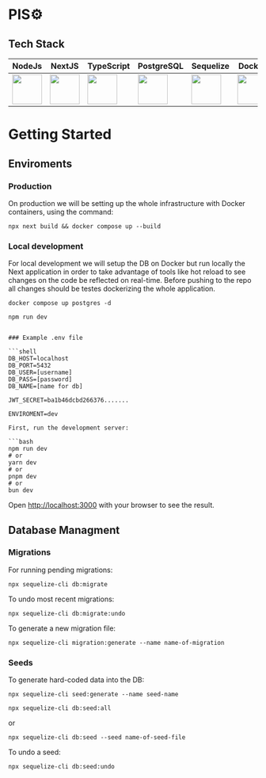 # PIS⚙️

## Tech Stack

| NodeJs | NextJS | TypeScript | PostgreSQL | Sequelize | Docker |
| ------ | ------ | ---------- | ---------- | --------- | --------- |
| <img height="60" src="https://raw.githubusercontent.com/marwin1991/profile-technology-icons/refs/heads/main/icons/node_js.png"> | <img height="60" src="https://raw.githubusercontent.com/marwin1991/profile-technology-icons/refs/heads/main/icons/next_js.png"> | <img height="60" src="https://raw.githubusercontent.com/marwin1991/profile-technology-icons/refs/heads/main/icons/typescript.png"> | <img height="60" src="https://raw.githubusercontent.com/marwin1991/profile-technology-icons/refs/heads/main/icons/postgresql.png"> | <img height="60" src="https://sequelize.org/img/logo.svg"> | <img height="60" src="https://raw.githubusercontent.com/marwin1991/profile-technology-icons/refs/heads/main/icons/docker.png"> |


# Getting Started

## Enviroments

### Production

On production we will be setting up the whole infrastructure with Docker containers, using the command:

```shell
npx next build && docker compose up --build
```
### Local development

For local development we will setup the DB on Docker but run locally the Next application in order to take advantage of tools like hot reload to see changes on the code be reflected on real-time.
Before pushing to the repo all changes should be testes dockerizing the whole application.
```shell
docker compose up postgres -d
```
```shell
npm run dev
```


```

### Example .env file

```shell
DB_HOST=localhost
DB_PORT=5432
DB_USER=[username]
DB_PASS=[password]
DB_NAME=[name for db]

JWT_SECRET=ba1b46dcbd266376.......

ENVIROMENT=dev

First, run the development server:

```bash
npm run dev
# or
yarn dev
# or
pnpm dev
# or
bun dev
```

Open [http://localhost:3000](http://localhost:3000) with your browser to see the result.

## Database Managment

### Migrations

For running pending migrations: 
```shell
npx sequelize-cli db:migrate
```
To undo most recent migrations: 
```shell
npx sequelize-cli db:migrate:undo
```
To generate a new migration file:
```shell
npx sequelize-cli migration:generate --name name-of-migration
```

### Seeds

To generate hard-coded data into the DB:

```shell
npx sequelize-cli seed:generate --name seed-name
```
```shell
npx sequelize-cli db:seed:all
```
or
```shell
npx sequelize-cli db:seed --seed name-of-seed-file
```

To undo a seed:
```shell
npx sequelize-cli db:seed:undo
```
